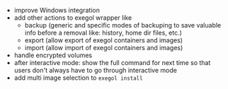 - improve Windows integration
- add other actions to exegol wrapper like 
  - backup (generic and specific modes of backuping to save valuable info before a removal like: history, home dir files, etc.)
  - export (allow export of exegol containers and images)
  - import (allow import of exegol containers and images)
- handle encrypted volumes
- after interactive mode: show the full command for next time so that users don't always have to go through interactive mode
- add multi image selection to `exegol install`